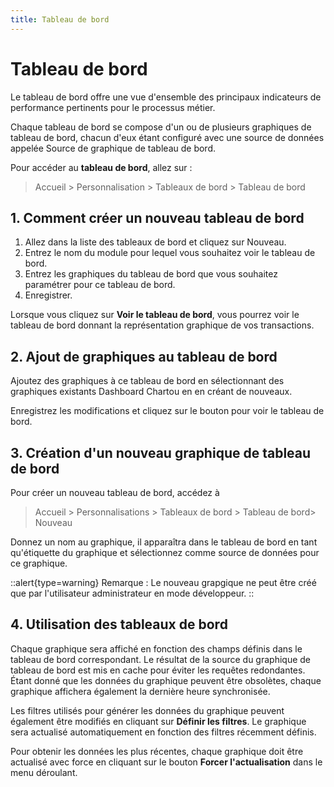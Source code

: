 ```yaml
---
title: Tableau de bord
---
```


# Tableau de bord

Le tableau de bord offre une vue d'ensemble des principaux indicateurs de performance pertinents pour le processus métier.

Chaque tableau de bord se compose d'un ou de plusieurs graphiques de tableau de bord, chacun d'eux étant configuré avec une source de données appelée Source de graphique de tableau de bord.

Pour accéder au **tableau de bord**, allez sur :

> Accueil > Personnalisation > Tableaux de bord > Tableau de bord

## 1. Comment créer un nouveau tableau de bord 

1. Allez dans la liste des tableaux de bord et cliquez sur Nouveau.
2. Entrez le nom du module pour lequel vous souhaitez voir le tableau de bord.
3. Entrez les graphiques du tableau de bord que vous souhaitez paramétrer pour ce tableau de bord.
4. Enregistrer.

Lorsque vous cliquez sur **Voir le tableau de bord**, vous pourrez voir le tableau de bord donnant la représentation graphique de vos transactions.

## 2. Ajout de graphiques au tableau de bord 
Ajoutez des graphiques à ce tableau de bord en sélectionnant des graphiques existants Dashboard Chartou en en créant de nouveaux.

Enregistrez les modifications et cliquez sur le bouton pour voir le tableau de bord.

## 3. Création d'un nouveau graphique de tableau de bord 

Pour créer un nouveau tableau de bord, accédez à

> Accueil > Personnalisations > Tableaux de bord > Tableau de bord> Nouveau

Donnez un nom au graphique, il apparaîtra dans le tableau de bord en tant qu'étiquette du graphique et sélectionnez comme source de données pour ce graphique.

::alert{type=warning}
Remarque : Le nouveau grapgique ne peut être créé que par l'utilisateur administrateur en mode développeur.
::

## 4. Utilisation des tableaux de bord

Chaque graphique sera affiché en fonction des champs définis dans le tableau de bord correspondant. Le résultat de la source du graphique de tableau de bord est mis en cache pour éviter les requêtes redondantes. Étant donné que les données du graphique peuvent être obsolètes, chaque graphique affichera également la dernière heure synchronisée.

Les filtres utilisés pour générer les données du graphique peuvent également être modifiés en cliquant sur **Définir les filtres**. Le graphique sera actualisé automatiquement en fonction des filtres récemment définis.

Pour obtenir les données les plus récentes, chaque graphique doit être actualisé avec force en cliquant sur le bouton **Forcer l'actualisation** dans le menu déroulant.





